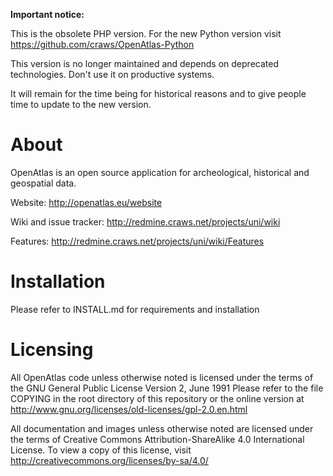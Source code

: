 **Important notice:**

This is the obsolete PHP version. For the new Python version visit https://github.com/craws/OpenAtlas-Python

This version is no longer maintained and depends on deprecated technologies. Don't use it on productive systems.

It will remain for the time being for historical reasons and to give people time to update to the new version.

# About

OpenAtlas is an open source application for archeological, historical and geospatial data.

Website: http://openatlas.eu/website

Wiki and issue tracker: http://redmine.craws.net/projects/uni/wiki

Features: http://redmine.craws.net/projects/uni/wiki/Features

# Installation

Please refer to INSTALL.md for requirements and installation

# Licensing

All OpenAtlas code unless otherwise noted is licensed under the terms of the GNU General Public License Version 2, June 1991
Please refer to the file COPYING in the root directory of this repository or the online version at
http://www.gnu.org/licenses/old-licenses/gpl-2.0.en.html

All documentation and images unless otherwise noted are licensed under the terms of Creative Commons Attribution-ShareAlike 4.0 International License.
To view a copy of this license, visit http://creativecommons.org/licenses/by-sa/4.0/
